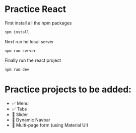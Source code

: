# Practice React

First install all the npm packages

```sh
npm install
```

Next run he local server

```sh
npm run server
```

Finally run the react project

```sh
npm run dev
```

# Practice projects to be added:

- ✅ Menu
- ✅ Tabs
- 🔳 Slider
- 🔳 Dynamic Navbar
- 🔳 Multi-page form (using Material UI)
